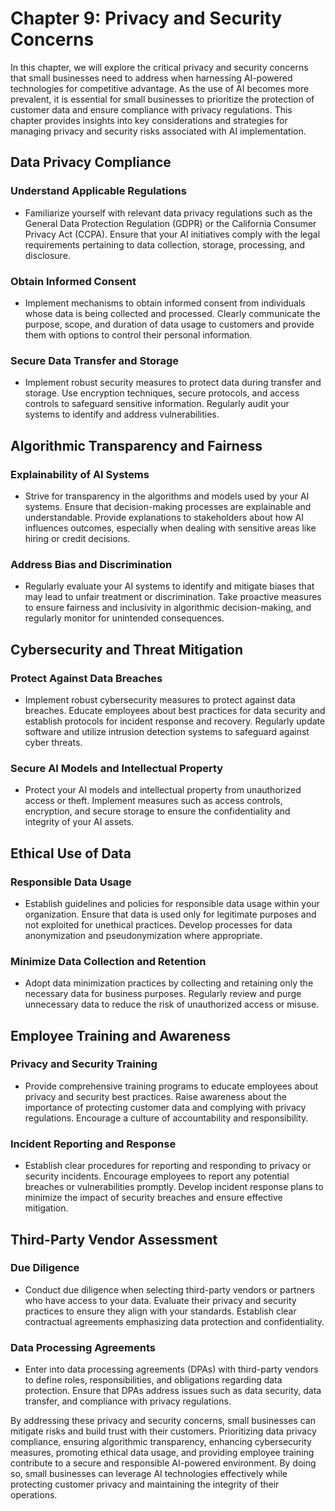Chapter 9: Privacy and Security Concerns
========================================

In this chapter, we will explore the critical privacy and security concerns that small businesses need to address when harnessing AI-powered technologies for competitive advantage. As the use of AI becomes more prevalent, it is essential for small businesses to prioritize the protection of customer data and ensure compliance with privacy regulations. This chapter provides insights into key considerations and strategies for managing privacy and security risks associated with AI implementation.

Data Privacy Compliance
-----------------------

### Understand Applicable Regulations

* Familiarize yourself with relevant data privacy regulations such as the General Data Protection Regulation (GDPR) or the California Consumer Privacy Act (CCPA). Ensure that your AI initiatives comply with the legal requirements pertaining to data collection, storage, processing, and disclosure.

### Obtain Informed Consent

* Implement mechanisms to obtain informed consent from individuals whose data is being collected and processed. Clearly communicate the purpose, scope, and duration of data usage to customers and provide them with options to control their personal information.

### Secure Data Transfer and Storage

* Implement robust security measures to protect data during transfer and storage. Use encryption techniques, secure protocols, and access controls to safeguard sensitive information. Regularly audit your systems to identify and address vulnerabilities.

Algorithmic Transparency and Fairness
-------------------------------------

### Explainability of AI Systems

* Strive for transparency in the algorithms and models used by your AI systems. Ensure that decision-making processes are explainable and understandable. Provide explanations to stakeholders about how AI influences outcomes, especially when dealing with sensitive areas like hiring or credit decisions.

### Address Bias and Discrimination

* Regularly evaluate your AI systems to identify and mitigate biases that may lead to unfair treatment or discrimination. Take proactive measures to ensure fairness and inclusivity in algorithmic decision-making, and regularly monitor for unintended consequences.

Cybersecurity and Threat Mitigation
-----------------------------------

### Protect Against Data Breaches

* Implement robust cybersecurity measures to protect against data breaches. Educate employees about best practices for data security and establish protocols for incident response and recovery. Regularly update software and utilize intrusion detection systems to safeguard against cyber threats.

### Secure AI Models and Intellectual Property

* Protect your AI models and intellectual property from unauthorized access or theft. Implement measures such as access controls, encryption, and secure storage to ensure the confidentiality and integrity of your AI assets.

Ethical Use of Data
-------------------

### Responsible Data Usage

* Establish guidelines and policies for responsible data usage within your organization. Ensure that data is used only for legitimate purposes and not exploited for unethical practices. Develop processes for data anonymization and pseudonymization where appropriate.

### Minimize Data Collection and Retention

* Adopt data minimization practices by collecting and retaining only the necessary data for business purposes. Regularly review and purge unnecessary data to reduce the risk of unauthorized access or misuse.

Employee Training and Awareness
-------------------------------

### Privacy and Security Training

* Provide comprehensive training programs to educate employees about privacy and security best practices. Raise awareness about the importance of protecting customer data and complying with privacy regulations. Encourage a culture of accountability and responsibility.

### Incident Reporting and Response

* Establish clear procedures for reporting and responding to privacy or security incidents. Encourage employees to report any potential breaches or vulnerabilities promptly. Develop incident response plans to minimize the impact of security breaches and ensure effective mitigation.

Third-Party Vendor Assessment
-----------------------------

### Due Diligence

* Conduct due diligence when selecting third-party vendors or partners who have access to your data. Evaluate their privacy and security practices to ensure they align with your standards. Establish clear contractual agreements emphasizing data protection and confidentiality.

### Data Processing Agreements

* Enter into data processing agreements (DPAs) with third-party vendors to define roles, responsibilities, and obligations regarding data protection. Ensure that DPAs address issues such as data security, data transfer, and compliance with privacy regulations.

By addressing these privacy and security concerns, small businesses can mitigate risks and build trust with their customers. Prioritizing data privacy compliance, ensuring algorithmic transparency, enhancing cybersecurity measures, promoting ethical data usage, and providing employee training contribute to a secure and responsible AI-powered environment. By doing so, small businesses can leverage AI technologies effectively while protecting customer privacy and maintaining the integrity of their operations.
